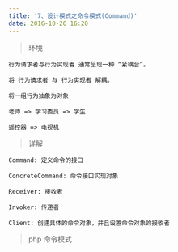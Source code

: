```yaml
---
title: '7、设计模式之命令模式(Command)'
date: 2016-10-26 16:20
---
```


> 环境

    行为请求者与行为实现着 通常呈现一种 “紧耦合”。

    将 行为请求者 与 行为实现者 解耦。

    将一组行为抽象为对象

    老师 => 学习委员 => 学生

    遥控器 => 电视机

> 详解

    Command: 定义命令的接口

    ConcreteCommand: 命令接口实现对象

    Receiver: 接收者

    Invoker: 传递者

    Client: 创建具体的命令对象，并且设置命令对象的接收者

> php 命令模式
